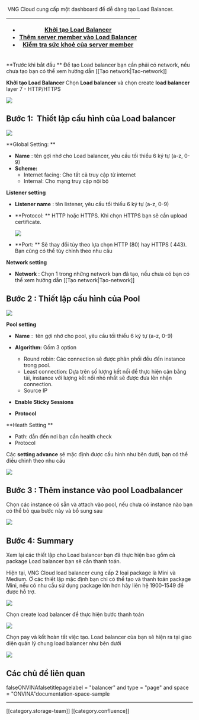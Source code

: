  VNG Cloud cung cấp một dashboard để dễ dàng tạo Load Balancer.



| <ul><li>[Khởi tạo Load Balancer](https://docs.vinadata.vn/pages/viewpage.action?pageId=2719874#KhởitạoLoadBalancer-KhởitạoLoadBalancer)</li><li>[Thêm server member vào Load Balancer](https://docs.vinadata.vn/pages/viewpage.action?pageId=2719874#KhởitạoLoadBalancer-ThêmservermembervàoLoadBalancer)</li><li>[Kiểm tra sức khoẻ của server member](https://docs.vinadata.vn/pages/viewpage.action?pageId=2719874#KhởitạoLoadBalancer-Kiểmtrasứckhoẻcủaservermember)</li></ul> | 
|  --- | 



 **Trước khi bắt đầu ** Để tạo Load balancer bạn cần phải có network, nếu chưa tạo bạn có thể xem hướng dẫn [[Tạo network|Tạo-network]]

 **Khởi tạo Load Balancer** Chọn **Load balancer**  và chọn create  **load balancer**  layer 7 - HTTP/HTTPS



![](images/storage/image2019-5-8_11-1-4.png)




##  **Bước 1:**  Thiết lập cấu hình của Load balancer 
![](images/storage/image2019-5-8_14-8-25.png)

 **Global Setting: ** 


*  **Name** : tên gợi nhớ cho Load balancer, yêu cầu tối thiểu 6 ký tự (a-z, 0-9)
*  **Scheme:** 
    * Internet facing: Cho tất cả truy cập từ internet
    * Internal: Cho mạng truy cập nội bộ

    

 **Listener setting** 


*  **Listener name** : tên listener, yêu cầu tối thiểu 6 ký tự (a-z, 0-9)
*  **Protocol: ** HTTP hoặc HTTPS. Khi chọn HTTPS bạn sẽ cần upload certificate. 

    

    ![](images/storage/image2019-5-12_16-51-6.png)
*  **Port: ** Sẽ thay đổi tùy theo lựa chọn HTTP (80) hay HTTPS ( 443). Bạn cũng có thể tùy chỉnh theo nhu cầu

 **Network setting** 


*  **Network** : Chọn 1 trong những network bạn đã tạo, nếu chưa có bạn có thể xem hướng dẫn [[Tạo network|Tạo-network]]

    

    


##  **Bước 2** : Thiết lập cấu hình của Pool 
![](images/storage/image2019-5-12_16-59-25.png)

 **Pool setting**  


*  **Name** :  tên gợi nhớ cho pool, yêu cầu tối thiểu 6 ký tự (a-z, 0-9)
*  **Algorithm:**  Gồm 3 option
    * Round robin: Các connection sẽ được phân phối đều đến instance trong pool. 
    * Least connection: Dựa trên số lượng kết nối để thực hiện cân bằng tải, instance với lượng kết nối nhỏ nhất sẽ được đưa lên nhận connection. 
    * Source IP 

    
*  **Enable Sticky Sessions** 
*  **Protocol** 

 **Heath Setting ** 


* Path: dẫn đến nơi bạn cần health check  
* Protocol

Các  **setting advance**  sẽ mặc định được cấu hình như bên dưới, bạn có thể điều chỉnh theo nhu cầu 





![](images/storage/image2019-5-12_17-10-16.png)


##  **Bước 3** : Thêm instance vào pool Loadbalancer 
Chọn các instance có sẵn và attach vào pool, nếu chưa có instance nào bạn có thể bỏ qua bước này và bổ sung sau 

![](images/storage/image2019-5-12_17-21-13.png)


##  **Bước 4:**  Summary 
Xem lại các thiết lập cho Load balancer bạn đã thực hiện bao gồm cả package Load balancer bạn sẽ cần thanh toán. 

Hiện tại, VNG Cloud load balancer cung cấp 2 loại package là Mini và Medium. Ở các thiết lập mặc định bạn chỉ có thể tạo và thanh toán package Mini, nếu có nhu cầu sử dụng package lớn hơn hãy liên hệ 1900-1549 để được hỗ trợ. 

![](images/storage/image2019-5-12_17-22-36.png)

Chọn create load balancer để thực hiện bước thanh toán 

![](images/storage/image2019-5-12_17-29-39.png)



Chọn pay và kết hoàn tất việc tạo. Load balancer của bạn sẽ hiện ra tại giao diện quản lý chung load balancer như bên dưới 

![](images/storage/image2019-5-12_17-30-14.png)




## Các chủ đề liên quan
falseONVINAfalsetitlepagelabel = "balancer" and type = "page" and space = "ONVINA"documentation-space-sample



*****

[[category.storage-team]] 
[[category.confluence]] 
